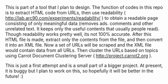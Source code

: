 This is part of a tool that I plan to design. The function of codes in this repo is to extract HTML code from URLs, then use readability ( http://lab.arc90.com/experiments/readability/ ) to obtain a readable page consisting of only meaningful data (removes ads. comments and other unrelated text. It keeps only the useful contents that usually people read).
Though readability works pretty well, its not 100% accurate. After this HTML file is made, extract only the contents from the file, and then convert it into an XML file. Now a set of URLs will be scraped and the XML file would contain data from all URLs. Then cluster the URLs based on topics using Carrot Document Clustering Server ( http://project.carrot2.org ).

This is just a first attempt and is a small part of a bigger project. At present, it is buggy but I plan to work on this, so hopefully it will be better in the future! :)
